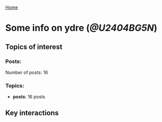 [Home](https://kelu124.github.io/echommunity/)

# Some info on __ydre__ (_@U2404BG5N_)


## Topics of interest

### Posts: 

Number of posts: 16

### Topics:

* __posts__: 16 posts

## Key interactions 

